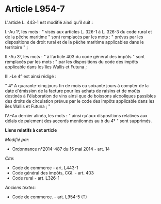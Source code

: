 # Article L954-7

L'article L. 443-1 est modifié ainsi qu'il suit : 

I.-Au 1°, les mots : " visés aux articles L. 326-1 à L. 326-3 du code rural et de la pêche maritime " sont remplacés par les
mots : " prévus par les dispositions de droit rural et de la pêche maritime applicables dans le territoire " ; 

II.-Au 3°, les mots : " à l'article 403 du code général des impôts " sont remplacés par les mots : " par les dispositions du
code des impôts applicable dans les îles Wallis et Futuna ; 

III.-Le 4° est ainsi rédigé : 

" 4° A quarante-cinq jours fin de mois ou soixante jours à compter de la date d'émission de la facture pour les achats de
raisins et de moûts destinés à l'élaboration de vins ainsi que de boissons alcooliques passibles des droits de circulation
prévus par le code des impôts applicable dans les îles Wallis et Futuna ; " 

IV.-Au dernier alinéa, les mots : " ainsi qu'aux dispositions relatives aux délais de paiement des accords mentionnés au b du
4° " sont supprimés.

**Liens relatifs à cet article**

_Modifié par_:

  - Ordonnance n°2014-487 du 15 mai 2014 - art. 14

_Cite_:

  - Code de commerce - art. L443-1
  - Code général des impôts, CGI. - art. 403
  - Code rural - art. L326-1

_Anciens textes_:

  - Code de commerce. - art. L954-5 (T)
